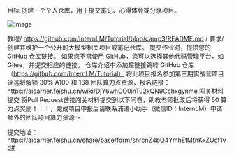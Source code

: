 目标
创建一个个人仓库，用于提交笔记、心得体会或分享项目。

![image](https://github.com/user-attachments/assets/7d06db87-65b6-40fa-ad02-abf5e6de16de)


教程/
https://github.com/InternLM/Tutorial/blob/camp3/README.md
/
要求/
创建并维护一个公开的大模型相关项目或笔记仓库。
提交作业时，提供您的 GitHub 仓库链接。
如果您不常使用 GitHub，您可以选择其他代码管理平台，如 Gitee，并提交相应的链接。
仓库介绍中添加超链接跳转 GitHub 仓库（https://github.com/InternLM/Tutorial）
将此项目报名参加第三期实战营项目评选将解锁 30% A100 和 168 团队算力点资源，报名链接：https://aicarrier.feishu.cn/wiki/DjY6whCO0inTu2kQN9Cchxgynme
闯关材料提交
将Pull Request链接闯关材料提交到以下问卷，助教老师批改后将获得 50 算力点奖励！！！，完成项目申报后请联系浦语小助手（微信ID：InternLM）申请额外的团队项目算力资源～

提交地址：https://aicarrier.feishu.cn/share/base/form/shrcnZ4bQ4YmhEtMtnKxZUcf1vd# -
